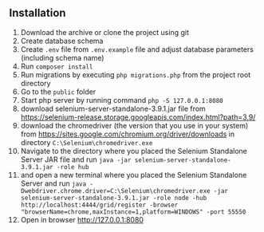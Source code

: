 ## Installation

1. Download the archive or clone the project using git
2. Create database schema
3. Create `.env` file from `.env.example` file and adjust database parameters (including schema name)
4. Run `composer install`
5. Run migrations by executing `php migrations.php` from the project root directory
6. Go to the `public` folder 
7. Start php server by running command `php -S 127.0.0.1:8080`
8. download selenium-server-standalone-3.9.1.jar file from https://selenium-release.storage.googleapis.com/index.html?path=3.9/
9. download the chromedriver (the version that you use in your system) from https://sites.google.com/chromium.org/driver/downloads in directory `C:\Selenium\chromedriver.exe`
10. Navigate to the directory where you placed the Selenium Standalone Server JAR file and run `java -jar selenium-server-standalone-3.9.1.jar -role hub`
11. and open a new terminal where you placed the Selenium Standalone Server and run `java -Dwebdriver.chrome.driver=C:\Selenium\chromedriver.exe -jar selenium-server-standalone-3.9.1.jar -role node -hub http://localhost:4444/grid/register -browser "browserName=chrome,maxInstance=1,platform=WINDOWS" -port 55550`
12. Open in browser http://127.0.0.1:8080